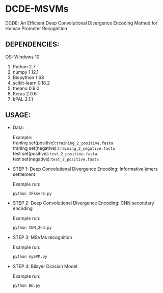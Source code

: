 # DCDE-MSVMs
DCDE: An Efficient Deep Convolutional Divergence Encoding Method for Human Promoter Recognition

## DEPENDENCIES:

OS: Windows 10

1. Python 2.7
2. numpy 1.12.1
3. Biopython 1.68
4. scikit-learn 0.18.2
5. theano 0.9.0
6. Keras 2.0.6
7. kPAL 2.1.1

## USAGE:

* Data:

  Example:<br>
    traning set(positive):`training_2_positive.fasta` <br>
    traning set(negative):`training_2_negative.fasta` <br>
    test set(positive):`test_2_positive.fasta` <br>
    test set(negative):`test_2_positive.fasta` <br>
  
* STEP 1:  Deep Convolutional Divergence Encoding: Informative kmers settlement

  Example run:
  ```Bash
  python IFkmerS.py
  ```

* STEP 2:  Deep Convolutional Divergence Encoding: CNN secondary encoding

  Example run:
  ```Bash
  python CNN_2nd.py
  ```

* STEP 3:  MSVMs recognition
   
  Example run:
  ```Bash
  python mySVM.py
  ```

* STEP 4:  Bilayer Dicision Model

  Example run:
  ```Bash
  python BD.py
  ```
